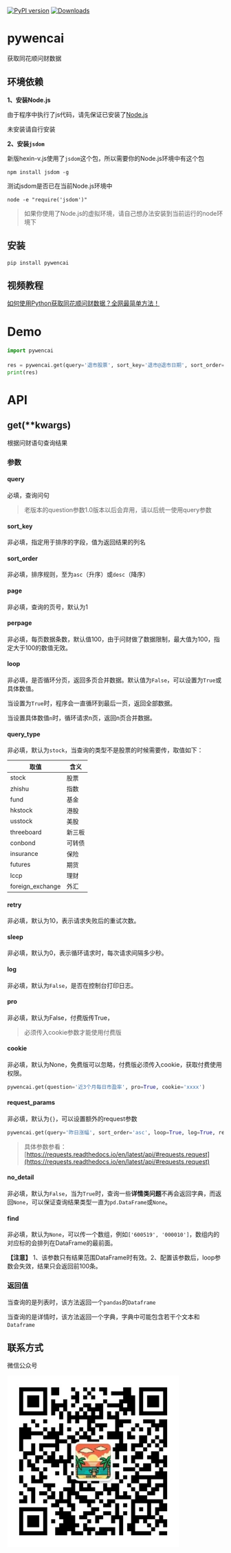 [![PyPI version](https://badge.fury.io/py/pywencai.svg)](https://badge.fury.io/py/pywencai)
[![Downloads](https://static.pepy.tech/badge/pywencai/month)](https://pepy.tech/project/pywencai)
# pywencai

获取同花顺问财数据

## 环境依赖

**1、安装Node.js**

由于程序中执行了js代码，请先保证已安装了[Node.js](https://nodejs.org/en/)

未安装请自行安装

**2、安装`jsdom`**

新版hexin-v.js使用了`jsdom`这个包，所以需要你的Node.js环境中有这个包

```
npm install jsdom -g
```

测试jsdom是否已在当前Node.js环境中

```
node -e "require('jsdom')" 
```

> 如果你使用了Node.js的虚拟环境，请自己想办法安装到当前运行的node环境下

## 安装

```
pip install pywencai
```

## 视频教程

[如何使用Python获取同花顺问财数据？全网最简单方法！](https://www.bilibili.com/video/BV1NP411C7UU/)

# Demo

```python
import pywencai

res = pywencai.get(query='退市股票', sort_key='退市@退市日期', sort_order='asc')
print(res)
```

# API

## get(**kwargs)

根据问财语句查询结果

### 参数

#### query

必填，查询问句

> 老版本的question参数1.0版本以后会弃用，请以后统一使用query参数

#### sort_key

非必填，指定用于排序的字段，值为返回结果的列名

#### sort_order

非必填，排序规则，至为`asc`（升序）或`desc`（降序）

#### page

非必填，查询的页号，默认为1

#### perpage

非必填，每页数据条数，默认值100，由于问财做了数据限制，最大值为100，指定大于100的数值无效。

#### loop

非必填，是否循环分页，返回多页合并数据。默认值为`False`，可以设置为`True`或具体数值。

当设置为`True`时，程序会一直循环到最后一页，返回全部数据。

当设置具体数值`n`时，循环请求n页，返回n页合并数据。

#### query_type

非必填，默认为`stock`，当查询的类型不是股票的时候需要传，取值如下：

| 取值 | 含义 |
|-|-|
| stock | 股票 |
| zhishu | 指数 |
| fund | 基金 |
| hkstock | 港股 |
| usstock | 美股 |
| threeboard | 新三板 |
| conbond | 可转债 |
| insurance | 保险 |
| futures | 期货 |
| lccp | 理财 |
| foreign_exchange | 外汇 |

#### retry

非必填，默认为10，表示请求失败后的重试次数。

#### sleep

非必填，默认为0，表示循环请求时，每次请求间隔多少秒。

#### log

非必填，默认为`False`，是否在控制台打印日志。

#### pro

非必填，默认为False，付费版传True，

> 必须传入cookie参数才能使用付费版


#### cookie

非必填，默认为None，免费版可以忽略，付费版必须传入cookie，获取付费使用权限。

```python
pywencai.get(question='近3个月每日市盈率', pro=True, cookie='xxxx')
```
 

#### request_params

非必填，默认为`{}`，可以设置额外的request参数

```python
pywencai.get(query='昨日涨幅', sort_order='asc', loop=True, log=True, request_params={ 'proxies': proxies, 'timeout': (5, 10) })
```
> 具体参数参看：[https://requests.readthedocs.io/en/latest/api/#requests.request](https://requests.readthedocs.io/en/latest/api/#requests.request)

#### no_detail

非必填，默认为`False`，当为`True`时，查询一些**详情类问题**不再会返回字典，而返回`None`，可以保证查询结果类型一直为`pd.DataFrame`或`None`。

#### find

非必填，默认为`None`，可以传一个数组，例如`['600519', '000010']`，数组内的对应标的会排列在DataFrame的最前面。

**【注意】** 1、该参数只有结果范围DataFrame时有效。2、配置该参数后，loop参数会失效，结果只会返回前100条。

### 返回值

当查询的是列表时，该方法返回一个`pandas`的`Dataframe`

当查询的是详情时，该方法返回一个字典，字典中可能包含若干个文本和`Dataframe`

## 联系方式

微信公众号

<img src="./weixin.jpg" width=400>



